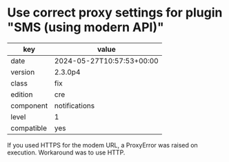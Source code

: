 [//]: # (werk v2)
# Use correct proxy settings for plugin "SMS (using modern API)"

key        | value
---------- | ---
date       | 2024-05-27T10:57:53+00:00
version    | 2.3.0p4
class      | fix
edition    | cre
component  | notifications
level      | 1
compatible | yes

If you used HTTPS for the modem URL, a ProxyError was raised on execution.
Workaround was to use HTTP.
